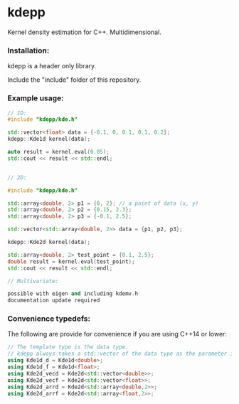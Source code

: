 # kdepp

Kernel density estimation for C++. Multidimensional.

### Installation:

kdepp is a header only library.

Include the "include" folder of this repository.

### Example usage:


``` C++
// 1D:
#include "kdepp/kde.h"

std::vector<float> data = {-0.1, 0, 0.1, 0.1, 0.2};
kdepp::Kde1d kernel(data);

auto result = kernel.eval(0.05);
std::cout << result << std::endl;


// 2D:

#include "kdepp/kde.h"

std::array<double, 2> p1 = {0, 2}; // a point of data (x, y)
std::array<double, 2> p2 = {0.15, 2.3};
std::array<double, 2> p3 = {-0.1, 2.5};

std::vector<std::array<double, 2>> data = {p1, p2, p3};

kdepp::Kde2d kernel(data);

std::array<double, 2> test_point = {0.1, 2.5};
double result = kernel.eval(test_point);
std::cout << result << std::endl;

// Multivariate:

possible with eigen and including kdemv.h
documentation update required

```

### Convenience typedefs:

The following are provide for convenience if you are using C++14 or lower:

``` C++
// The template type is the data type.
// kdepp always takes a std::vector of the data type as the parameter in the constructor:
using Kde1d_d = Kde1d<double>;
using Kde1d_f = Kde1d<float>;
using Kde2d_vecd = Kde2d<std::vector<double>>;
using Kde2d_vecf = Kde2d<std::vector<float>>;
using Kde2d_arrd = Kde2d<std::array<double,2>>;
using Kde2d_arrf = Kde2d<std::array<float,2>>;
```
